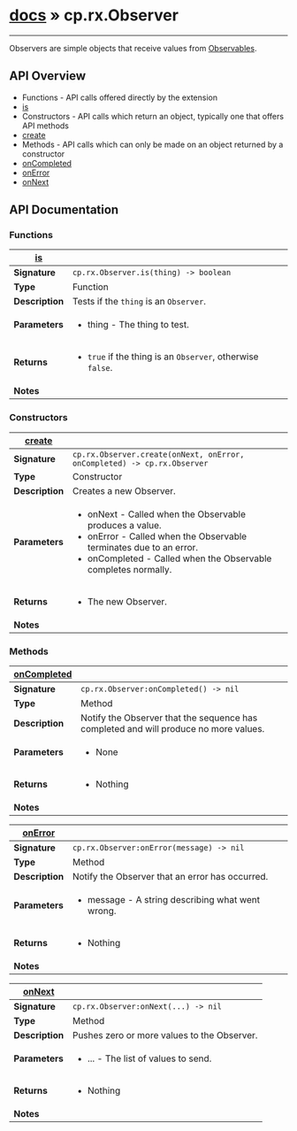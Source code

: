 # [docs](index.md) » cp.rx.Observer
---

Observers are simple objects that receive values from [Observables](cp.rx.Observable.md).

## API Overview
* Functions - API calls offered directly by the extension
 * [is](#is)
* Constructors - API calls which return an object, typically one that offers API methods
 * [create](#create)
* Methods - API calls which can only be made on an object returned by a constructor
 * [onCompleted](#onCompleted)
 * [onError](#onError)
 * [onNext](#onNext)

## API Documentation

### Functions

| [is](#is)         |                                                                                     |
| --------------------------------------------|-------------------------------------------------------------------------------------|
| **Signature**                               | `cp.rx.Observer.is(thing) -> boolean`                                                                    |
| **Type**                                    | Function                                                                     |
| **Description**                             | Tests if the `thing` is an `Observer`.                                                                     |
| **Parameters**                              | <ul><li>thing   - The thing to test.</li></ul> |
| **Returns**                                 | <ul><li>`true` if the thing is an `Observer`, otherwise `false`.</li></ul>          |
| **Notes**                                   | <ul></ul>                |

### Constructors

| [create](#create)         |                                                                                     |
| --------------------------------------------|-------------------------------------------------------------------------------------|
| **Signature**                               | `cp.rx.Observer.create(onNext, onError, onCompleted) -> cp.rx.Observer`                                                                    |
| **Type**                                    | Constructor                                                                     |
| **Description**                             | Creates a new Observer.                                                                     |
| **Parameters**                              | <ul><li>onNext - Called when the Observable produces a value.</li><li>onError - Called when the Observable terminates due to an error.</li><li>onCompleted - Called when the Observable completes normally.</li></ul> |
| **Returns**                                 | <ul><li>The new Observer.</li></ul>          |
| **Notes**                                   | <ul></ul>                |

### Methods

| [onCompleted](#onCompleted)         |                                                                                     |
| --------------------------------------------|-------------------------------------------------------------------------------------|
| **Signature**                               | `cp.rx.Observer:onCompleted() -> nil`                                                                    |
| **Type**                                    | Method                                                                     |
| **Description**                             | Notify the Observer that the sequence has completed and will produce no more values.                                                                     |
| **Parameters**                              | <ul><li>None</li></ul> |
| **Returns**                                 | <ul><li>Nothing</li></ul>          |
| **Notes**                                   | <ul></ul>                |

| [onError](#onError)         |                                                                                     |
| --------------------------------------------|-------------------------------------------------------------------------------------|
| **Signature**                               | `cp.rx.Observer:onError(message) -> nil`                                                                    |
| **Type**                                    | Method                                                                     |
| **Description**                             | Notify the Observer that an error has occurred.                                                                     |
| **Parameters**                              | <ul><li>message - A string describing what went wrong.</li></ul> |
| **Returns**                                 | <ul><li>Nothing</li></ul>          |
| **Notes**                                   | <ul></ul>                |

| [onNext](#onNext)         |                                                                                     |
| --------------------------------------------|-------------------------------------------------------------------------------------|
| **Signature**                               | `cp.rx.Observer:onNext(...) -> nil`                                                                    |
| **Type**                                    | Method                                                                     |
| **Description**                             | Pushes zero or more values to the Observer.                                                                     |
| **Parameters**                              | <ul><li>... - The list of values to send.</li></ul> |
| **Returns**                                 | <ul><li>Nothing</li></ul>          |
| **Notes**                                   | <ul></ul>                |

